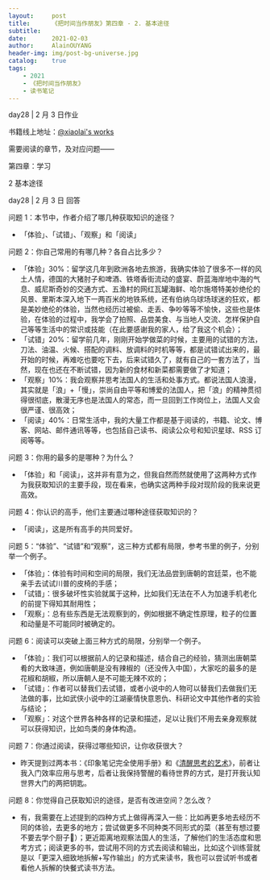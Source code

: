 ```yaml
---
layout:     post
title:      《把时间当作朋友》第四章 - 2. 基本途径
subtitle:   
date:       2021-02-03
author:     AlainOUYANG
header-img: img/post-bg-universe.jpg
catalog:    true
tags:
    - 2021
    - 《把时间当作朋友》
    - 读书笔记
---
```


<!-- # 《把时间当作朋友》第四章 - 2. 基本途径 -->

day28 \| 2 月 3 日作业

书籍线上地址：[@xiaolai's works](http://lixiaolai.com/#/befriending-time/)

需要阅读的章节，及对应问题——

第四章：学习

2 基本途径

day28 \| 2 月 3 日 回答

问题 1：本节中，作者介绍了哪几种获取知识的途径？

- 「体验」、「试错」、「观察」和「阅读」

问题 2：你自己常用的有哪几种？各自占比多少？

- 「体验」30%：留学这几年到欧洲各地去旅游，我确实体验了很多不一样的风土人情，德国的大猪肘子和啤酒、铁塔香街流动的盛宴、蔚蓝海岸地中海的气息、威尼斯奇妙的交通方式、五渔村的网红瓦罐海鲜、哈尔施塔特美妙绝伦的风景、里斯本深入地下一两百米的地铁系统，还有伯纳乌球场球迷的狂欢，都是美妙绝伦的体验，当然也经历过被偷、走丢、争吵等等不愉快，这些也是体验，在体验的过程中，我学会了拍照、品尝美食、与当地人交流、怎样保护自己等等生活中的常识或技能（在此要感谢我的家人，给了我这个机会）；
- 「试错」20%：留学前几年，刚刚开始学做菜的时候，主要用的试错的方法，刀法、油温、火候、搭配的调料、放调料的时机等等，都是试错试出来的，最开始的时候，再难吃也要吃下去，后来试错久了，就有自己的一套方法了，当然，现在也还在不断试错，因为新的食材和新菜都需要做了才知道；
- 「观察」10%：我会观察并思考法国人的生活和处事方式。都说法国人浪漫，其实就是「浪」+「慢」，崇尚自由平等和博爱的法国人，把「浪」的精神贯彻得很彻底，散漫无序也是法国人的常态，而一旦回到工作岗位上，法国人又会很严谨、很高效；
- 「阅读」40%：日常生活中，我的大量工作都是基于阅读的，书籍、论文、博客、网站、邮件通讯等等，也包括自己读书、阅读公众号和知识星球、RSS 订阅等等。

问题 3：你用的最多的是哪种？为什么？

- 「体验」和「阅读」，这并非有意为之，但我自然而然就使用了这两种方式作为我获取知识的主要手段，现在看来，也确实这两种手段对现阶段的我来说更高效。

问题 4：你认识的高手，他们主要通过哪种途径获取知识的？

- 「阅读」，这是所有高手的共同爱好。

问题 5：“体验”、“试错”和“观察”，这三种方式都有局限，参考书里的例子，分别举一个例子。

- 「体验」：体验有时间和空间的局限，我们无法品尝到唐朝的宫廷菜，也不能亲手去试试川普的皮椅的手感；
- 「试错」：很多破坏性实验就属于这种，比如我们无法在不人为加速手机老化的前提下得知其耐用性；
- 「观察」：总有些东西是无法观察到的，例如根据不确定性原理，粒子的位置和动量是不可能同时被确定的。

问题 6：阅读可以突破上面三种方式的局限，分别举一个例子。

- 「体验」：我们可以根据前人的记录和描述，结合自己的经验，猜测出唐朝菜肴的大致味道，例如唐朝是没有辣椒的（还没传入中国），大家吃的最多的是花椒和胡椒，所以唐朝人是不可能无辣不欢的；
- 「试错」：作者可以替我们去试错，或者小说中的人物可以替我们去做我们无法做的事，比如武侠小说中的江湖豪情快意恩仇、科研论文中其他作者的实验与结论；
- 「观察」：对这个世界各种各样的记录和描述，足以让我们不用去亲身观察就可以获得知识，比如鸟类的身体构造。

问题 7：你通过阅读，获得过哪些知识，让你收获很大？

- 昨天提到过两本书：《印象笔记完全使用手册》和《[清醒思考的艺术](https://book.douban.com/subject/20492550//)》，前者让我入门效率应用与思考，后者让我保持警醒的看待世界的方式，是打开我认知世界大门的两把钥匙。

问题 8：你觉得自己获取知识的途径，是否有改进空间？怎么改？

- 有，我需要在上述提到的四种方式上做得再深入一些：比如再更多地去经历不同的体验，去更多的地方；尝试做更多不同种类不同形式的菜（甚至有想过要不要去学个厨子🤣）；更近距离地观察法国人的生活，了解他们的生活态度和思考方式；阅读更多的书，尝试用不同的方式去阅读和输出，比如这个训练营就是以「更深入细致地拆解+写作输出」的方式来读书，我也可以尝试听书或者看他人拆解的快餐式读书方法。
